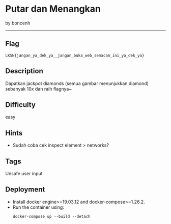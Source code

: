 # Putar dan Menangkan

by boncenh

---

## Flag

```
LKSN{jangan_ya_dek_ya__jangan_buka_web_semacam_ini_ya_dek_ya}
```

## Description
Dapatkan jackpot diamonds (semua gambar menunjukkan diamond) sebanyak 10x dan raih flagnya~

## Difficulty
easy

## Hints
* Sudah coba cek inspect element > networks?

## Tags
Unsafe user input

## Deployment
- Install docker engine>=19.03.12 and docker-compose>=1.26.2.
- Run the container using:
    ```
    docker-compose up --build --detach
    ```
